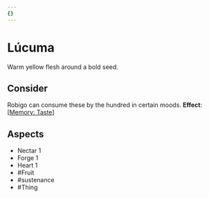 ```yaml
---
{}
---
```

# Lúcuma
Warm yellow flesh around a bold seed.
## Consider
Robigo can consume these by the hundred in certain moods.
**Effect**: [[Memory: Taste](https://uadaf.theevilroot.xyz/rowenarium/element/mem.Taste)]
## Aspects
- Nectar 1
- Forge 1
- Heart 1
- #Fruit
- #sustenance 
- #Thing
